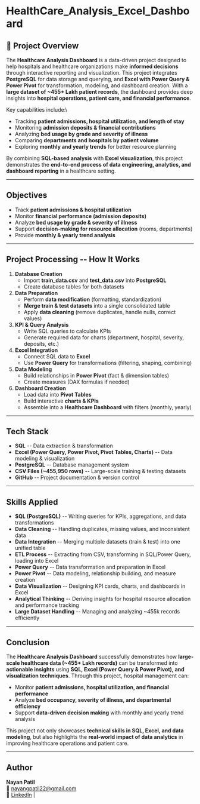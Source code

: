 # HealthCare_Analysis_Excel_Dashboard

## 📌 Project Overview

The **Healthcare Analysis Dashboard** is a data-driven project designed
to help hospitals and healthcare organizations make **informed
decisions** through interactive reporting and visualization.
This project integrates **PostgreSQL** for data storage and querying,
and **Excel with Power Query & Power Pivot** for transformation,
modeling, and dashboard creation. With a **large dataset of \~455+ Lakh
patient records**, the dashboard provides deep insights into **hospital
operations, patient care, and financial performance**.

Key capabilities include:\
- Tracking **patient admissions, hospital utilization, and length of
stay**
-  Monitoring **admission deposits & financial contributions**
-  Analyzing **bed usage by grade and severity of illness**
-  Comparing **departments and hospitals by patient volume**
- Exploring **monthly and yearly trends** for better resource
planning

By combining **SQL-based analysis** with **Excel visualization**, this
project demonstrates the **end-to-end process of data engineering,
analytics, and dashboard reporting** in a healthcare setting.

------------------------------------------------------------------------

##  Objectives

-   Track **patient admissions & hospital utilization**
-   Monitor **financial performance (admission deposits)**
-   Analyze **bed usage by grade & severity of illness**
-   Support **decision-making for resource allocation** (rooms,
    departments)
-   Provide **monthly & yearly trend analysis**

------------------------------------------------------------------------

##  Project Processing -- How It Works

1.  **Database Creation**
    -   Import **train_data.csv** and **test_data.csv** into
        **PostgreSQL**
    -   Create database tables for both datasets
2.  **Data Preparation**
    -   Perform **data modification** (formatting, standardization)
    -   **Merge train & test datasets** into a single consolidated
        table
    -   Apply **data cleaning** (remove duplicates, handle nulls,
        correct values)
3.  **KPI & Query Analysis**
    -   Write SQL queries to calculate KPIs
    -   Generate required data for charts (department, hospital,
        severity, deposits, etc.)
4.  **Excel Integration**
    -   Connect SQL data to **Excel**
    -   Use **Power Query** for transformations (filtering, shaping,
        combining)
5.  **Data Modeling**
    -   Build relationships in **Power Pivot** (fact & dimension
        tables)
    -   Create measures (DAX formulas if needed)
6.  **Dashboard Creation**
    -   Load data into **Pivot Tables**
    -   Build interactive **charts & KPIs**
    -   Assemble into a **Healthcare Dashboard** with filters (monthly,
        yearly)

------------------------------------------------------------------------

##  Tech Stack

-   **SQL** -- Data extraction & transformation
-   **Excel (Power Query, Power Pivot, Pivot Tables, Charts)** -- Data
    modeling & visualization
-   **PostgreSQL** -- Database management system
-   **CSV Files (\~455,950 rows)** -- Large-scale training & testing
    datasets
-   **GitHub** -- Project documentation & version control

------------------------------------------------------------------------


##  Skills Applied

-   **SQL (PostgreSQL)** -- Writing queries for KPIs, aggregations, and
    data transformations
-   **Data Cleaning** -- Handling duplicates, missing values, and
    inconsistent data
-   **Data Integration** -- Merging multiple datasets (train & test)
    into one unified table
-   **ETL Process** -- Extracting from CSV, transforming in SQL/Power
    Query, loading into Excel
-   **Power Query** -- Data transformation and preparation in Excel
-   **Power Pivot** -- Data modeling, relationship building, and measure
    creation
-   **Data Visualization** -- Designing KPI cards, charts, and
    dashboards in Excel
-   **Analytical Thinking** -- Deriving insights for hospital resource
    allocation and performance tracking
-   **Large Dataset Handling** -- Managing and analyzing \~455k records
    efficiently

------------------------------------------------------------------------


##  Conclusion

The **Healthcare Analysis Dashboard** successfully demonstrates how
**large-scale healthcare data (\~455+ Lakh records)** can be transformed
into **actionable insights** using **SQL, Excel (Power Query & Power
Pivot), and visualization techniques**.
Through this project, hospital management can:
- Monitor **patient admissions, hospital utilization, and financial
performance**
- Analyze **bed occupancy, severity of illness, and departmental
efficiency**
- Support **data-driven decision making** with monthly and yearly trend
analysis

This project not only showcases **technical skills in SQL, Excel, and
data modeling**, but also highlights the **real-world impact of data
analytics** in improving healthcare operations and patient care.

------------------------------------------------------------------------

##  Author

**Nayan Patil**\
📧 nayangpatil22@gmail.com\
🔗 [LinkedIn](#) \| 

